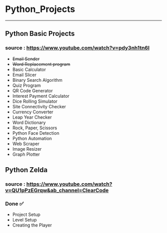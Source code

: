 # Python_Projects
*** 


## Python Basic Projects 
### source : https://www.youtube.com/watch?v=pdy3nh1tn6I
* ~~Email Sender~~
* ~~Word Replacement program~~
* Basic Calculator 
* Email Slicer
* Binary Search Algorithm
* Quiz Program
* QR Code Generator 
* Interest Payment Calculator
* Dice Rolling Simulator
* Site Connectivity Checker
* Currency Converter 
* Leap Year Checker
* Word Dictionary 
* Rock, Paper, Scissors
* Python Face Detection 
* Python Automation 
* Web Scraper 
* Image Resizer
* Graph Plotter

## Python Zelda

### source : https://www.youtube.com/watch?v=QU1pPzEGrqw&ab_channel=ClearCode
### Done ✅
*  Project Setup
* Level Setup
* Creating the Player
